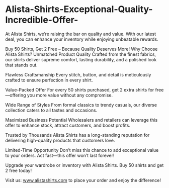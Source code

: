 # Alista-Shirts-Exceptional-Quality-Incredible-Offer-
At Alista Shirts, we’re raising the bar on quality and value. With our latest deal, you can enhance your inventory while enjoying unbeatable rewards.

Buy 50 Shirts, Get 2 Free – Because Quality Deserves More!
Why Choose Alista Shirts?
Unmatched Product Quality
Crafted from the finest fabrics, our shirts deliver supreme comfort, lasting durability, and a polished look that stands out.

Flawless Craftsmanship
Every stitch, button, and detail is meticulously crafted to ensure perfection in every shirt.

Value-Packed Offer
For every 50 shirts purchased, get 2 extra shirts for free—offering you more value without any compromise.

Wide Range of Styles
From formal classics to trendy casuals, our diverse collection caters to all tastes and occasions.

Maximized Business Potential
Wholesalers and retailers can leverage this offer to enhance stock, attract customers, and boost profits.

Trusted by Thousands
Alista Shirts has a long-standing reputation for delivering high-quality products that customers love.

Limited-Time Opportunity
Don’t miss this chance to add exceptional value to your orders. Act fast—this offer won’t last forever!

Upgrade your wardrobe or inventory with Alista Shirts. Buy 50 shirts and get 2 free today!

Visit us: www.alistashirts.com to place your order and enjoy the difference!
